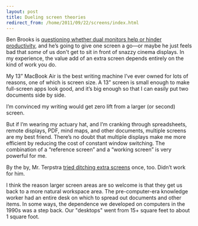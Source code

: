 ```yaml
---
layout: post
title: Dueling screen theories
redirect_from: /home/2011/09/22/screens/index.html
---
```

<p>Ben Brooks is <a href="http://brooksreview.net/2011/09/meticulous/">questioning whether dual monitors help or hinder productivity</a>, and he’s going to give one screen a go—or maybe he just feels bad that <em>some </em>of us don't get to sit in front of snazzy cinema displays.
In my experience, the value add of an extra screen depends entirely on the kind of work you do.</p>
<p>My 13” MacBook Air is the best writing machine I’ve ever owned for lots of reasons, one of which is screen size. A 13” screen is small enough to make full-screen apps look good, and it’s big enough so that I can easily put two documents side by side.</p>
<p>I’m convinced my writing would get zero lift from a larger (or second) screen.</p>
<p>But if I’m wearing my actuary hat, and I’m cranking through spreadsheets, remote displays, PDF, mind maps, and other documents, multiple screens are my best friend. There’s no doubt that multiple displays make me more efficient by reducing the cost of constant window switching. The combination of a “reference screen” and a “working screen” is very powerful for me.</p>
<p>By the by, Mr. Terpstra <a href="http://brettterpstra.com/the-one-monitor-experiment/">tried ditching extra screens</a> once, too. Didn’t work for him.</p>
<p>I think the reason larger screen areas are so welcome is that they get us back to a more natural workspace area. The pre-computer-era knowledge worker had an entire desk on which to spread out documents and other items. In some ways, the dependence we developed on computers in the 1990s was a step back. Our "desktops" went from 15+ square feet to about 1 square foot.</p>
